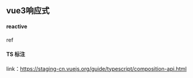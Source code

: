 ## vue3响应式



#### reactive

ref



#### TS 标注

link：https://staging-cn.vuejs.org/guide/typescript/composition-api.html